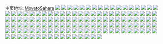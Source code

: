 主页地址: [MovetoSahara](https://weibo.com/u/5036528796) 
![](https://wx4.sinaimg.cn/mw2000/005uQLdqly1h9nd7vc45jj321h327b2a.jpg) 
![](https://wx4.sinaimg.cn/mw2000/005uQLdqly1h9nd80klgzj31pc29su0x.jpg) 
![](https://wx4.sinaimg.cn/mw2000/005uQLdqly1h9nd7w9slbj31we2ul4qq.jpg) 
![](https://wx4.sinaimg.cn/mw2000/005uQLdqly1h9nd7ubiiuj32vy1xbe82.jpg) 
![](https://wx4.sinaimg.cn/mw2000/005uQLdqly1h9nd7ycpp2j323v35s4qq.jpg) 
![](https://wx4.sinaimg.cn/mw2000/005uQLdqly1h9nd7sxhfij335s2471ky.jpg) 
![](https://wx4.sinaimg.cn/mw2000/005uQLdqly1h9nd7zorblj31el23v4p5.jpg) 
![](https://wx4.sinaimg.cn/mw2000/005uQLdqly1h9nd81f8vmj31pa23ie81.jpg) 
![](https://wx4.sinaimg.cn/mw2000/005uQLdqly1h9nd7sc6xgj32k81x0e81.jpg) 
![](https://wx4.sinaimg.cn/mw2000/005uQLdqly1h9dzeoec02j30u018z42c.jpg) 
![](https://wx4.sinaimg.cn/mw2000/005uQLdqly1h9dzep70gqj30u018z43l.jpg) 
![](https://wx4.sinaimg.cn/mw2000/005uQLdqly1h9dzeptxxuj30u018zgqc.jpg) 
![](https://wx4.sinaimg.cn/mw2000/005uQLdqly1h9dzeqqb7gj30u018zjwi.jpg) 
![](https://wx4.sinaimg.cn/mw2000/005uQLdqly1h9dzer689qj30u018z0ws.jpg) 
![](https://wx4.sinaimg.cn/mw2000/005uQLdqly1h9dzernolxj30u018zn1w.jpg) 
![](https://wx4.sinaimg.cn/mw2000/005uQLdqly1h9dzes6wfwj30u018z0xx.jpg) 
![](https://wx4.sinaimg.cn/mw2000/005uQLdqly1h9dzespihmj30u018zdko.jpg) 
![](https://wx4.sinaimg.cn/mw2000/005uQLdqly1h9dzet6mmjj30u018ztcx.jpg) 
![](https://wx4.sinaimg.cn/mw2000/005uQLdqly1h8wublsp2ej30u01t0jxj.jpg) 
![](https://wx4.sinaimg.cn/mw2000/005uQLdqly1h8wub1l7p2j30u01407ce.jpg) 
![](https://wx4.sinaimg.cn/mw2000/005uQLdqly1h8wub21o7oj30u013z42k.jpg) 
![](https://wx4.sinaimg.cn/mw2000/005uQLdqly1h8wuja54maj30u0140tfo.jpg) 
![](https://wx4.sinaimg.cn/mw2000/005uQLdqly1h8wub3l4vij31hc0u0drn.jpg) 
![](https://wx4.sinaimg.cn/mw2000/005uQLdqly1h8wub313k0j30u0140tc2.jpg) 
![](https://wx4.sinaimg.cn/mw2000/005uQLdqly1h8wub42grfj30u0140gp2.jpg) 
![](https://wx4.sinaimg.cn/mw2000/005uQLdqly1h8wuh8ya32j30u01t0n4b.jpg) 
![](https://wx4.sinaimg.cn/mw2000/005uQLdqly1h8wub4s6thj30u0190n1z.jpg) 
![](https://wx4.sinaimg.cn/mw2000/005uQLdqly1h8fgl2wvn1j30u014044q.jpg) 
![](https://wx4.sinaimg.cn/mw2000/005uQLdqly1h8fgl3o5vjj30u0140wl2.jpg) 
![](https://wx4.sinaimg.cn/mw2000/005uQLdqly1h8fgmggqvtj30qo0p2taw.jpg) 
![](https://wx4.sinaimg.cn/mw2000/005uQLdqly1h8fgl47lk8j30u0140jxr.jpg) 
![](https://wx4.sinaimg.cn/mw2000/005uQLdqly1h8fgl5k4p9j31hc0u0wph.jpg) 
![](https://wx4.sinaimg.cn/mw2000/005uQLdqly1h8fgl4u8o4j30u0140452.jpg) 
![](https://wx4.sinaimg.cn/mw2000/005uQLdqly1h8fgl5xeexj30u01400wt.jpg) 
![](https://wx4.sinaimg.cn/mw2000/005uQLdqly1h8fgqg3uovj31400u0grm.jpg) 
![](https://wx4.sinaimg.cn/mw2000/005uQLdqly1h8fgl8b9tij31400u0jzh.jpg) 
![](https://wx4.sinaimg.cn/mw2000/005uQLdqly1h8fgl9o33ej31400u0agl.jpg) 
![](https://wx4.sinaimg.cn/mw2000/005uQLdqly1h8fglc2n2fj31400u047f.jpg) 
![](https://wx4.sinaimg.cn/mw2000/005uQLdqly1h867lt3g0rj32bc334b29.jpg) 
![](https://wx4.sinaimg.cn/mw2000/005uQLdqly1h867kmzfjsj32bc3347wi.jpg) 
![](https://wx4.sinaimg.cn/mw2000/005uQLdqly1h867ktq6y0j32bc334u0x.jpg) 
![](https://wx4.sinaimg.cn/mw2000/005uQLdqly1h867lrzxx4j32bc334kjm.jpg) 
![](https://wx4.sinaimg.cn/mw2000/005uQLdqly1h867kvcbchj32bc334npd.jpg) 
![](https://wx4.sinaimg.cn/mw2000/005uQLdqly1h867kwx2jbj33342bchdt.jpg) 
![](https://wx4.sinaimg.cn/mw2000/005uQLdqly1h867kyj2m9j33342bc7wi.jpg) 
![](https://wx4.sinaimg.cn/mw2000/005uQLdqly1h867mfhzypj32bc334x6p.jpg) 
![](https://wx4.sinaimg.cn/mw2000/005uQLdqly1h867q9hmuxj32bc3341kx.jpg) 
![](https://wx4.sinaimg.cn/mw2000/005uQLdqly1h7wh50ivtoj323v35sqv5.jpg) 
![](https://wx4.sinaimg.cn/mw2000/005uQLdqly1h7wh4hr4k4j31nx2hxnms.jpg) 
![](https://wx4.sinaimg.cn/mw2000/005uQLdqly1h7wh46l67kj31gh35s1ky.jpg) 
![](https://wx4.sinaimg.cn/mw2000/005uQLdqly1h7wh4a9nqbj323v2t5hdt.jpg) 
![](https://wx4.sinaimg.cn/mw2000/005uQLdqly1h7wh4ef1daj31vi2t8e81.jpg) 
![](https://wx4.sinaimg.cn/mw2000/005uQLdqly1h7wh4moiz5j31yn2xy7wh.jpg) 
![](https://wx4.sinaimg.cn/mw2000/005uQLdqly1h7wh4svlsuj323v35skjl.jpg) 
![](https://wx4.sinaimg.cn/mw2000/005uQLdqly1h7wh4278qrj323v2t5b2a.jpg) 
![](https://wx4.sinaimg.cn/mw2000/005uQLdqly1h7wh5500tij32dc35skjl.jpg) 
![](https://wx4.sinaimg.cn/mw2000/005uQLdqly1h7wh58wftcj31el23v1kx.jpg) 
![](https://wx4.sinaimg.cn/mw2000/005uQLdqly1h7wh5cm16gj31rj2na7wh.jpg) 
![](https://wx4.sinaimg.cn/mw2000/005uQLdqly1h7wh5ft4dpj31el23vnnd.jpg) 
![](https://wx4.sinaimg.cn/mw2000/005uQLdqly1h7r4tblro2j31pc29sx6p.jpg) 
![](https://wx4.sinaimg.cn/mw2000/005uQLdqly1h7r4t1b5wqj31pc29s4qq.jpg) 
![](https://wx4.sinaimg.cn/mw2000/005uQLdqly1h7r4sw89lvj32bc334b2b.jpg) 
![](https://wx4.sinaimg.cn/mw2000/005uQLdqly1h7r4t598upj31pc29s1ky.jpg) 
![](https://wx4.sinaimg.cn/mw2000/005uQLdqly1h6efk3ycqdj30u0140my5.jpg) 
![](https://wx4.sinaimg.cn/mw2000/005uQLdqly1h6efk4filpj31400u0tds.jpg) 
![](https://wx4.sinaimg.cn/mw2000/005uQLdqly1h6efk5391sj30om1hc7c3.jpg) 
![](https://wx4.sinaimg.cn/mw2000/005uQLdqly1h6efk5rkizj30qo0gi766.jpg) 
![](https://wx4.sinaimg.cn/mw2000/005uQLdqly1h6efk6mdbyj30u0140tc5.jpg) 
![](https://wx4.sinaimg.cn/mw2000/005uQLdqly1h6efk71saej30u01400xi.jpg) 
![](https://wx4.sinaimg.cn/mw2000/005uQLdqly1h61yo2etd6j323v35sq9g.jpg) 
![](https://wx4.sinaimg.cn/mw2000/005uQLdqly1h61yoa4zusj31s02dc44l.jpg) 
![](https://wx4.sinaimg.cn/mw2000/005uQLdqly1h61yo7qdhpj32di35su0y.jpg) 
![](https://wx4.sinaimg.cn/mw2000/005uQLdqly1h61yoeolb5j339r26inpe.jpg) 
![](https://wx4.sinaimg.cn/mw2000/005uQLdqly1h61yot48n9j31wy2jx7bw.jpg) 
![](https://wx4.sinaimg.cn/mw2000/005uQLdqly1h61yoov5mfj34002o0b2c.jpg) 
![](https://wx4.sinaimg.cn/mw2000/005uQLdqly1h61yovviq0j31sl2e44qp.jpg) 
![](https://wx4.sinaimg.cn/mw2000/005uQLdqly1h61yoixenyj32o0400thu.jpg) 
![](https://wx4.sinaimg.cn/mw2000/005uQLdqly1h61yoyxg1mj31jo228ac2.jpg) 
![](https://wx4.sinaimg.cn/mw2000/005uQLdqly1h61yp2elnvj322k2re4qq.jpg) 
![](https://wx4.sinaimg.cn/mw2000/005uQLdqly1h5zl569z3ij3224334jw1.jpg) 
![](https://wx4.sinaimg.cn/mw2000/005uQLdqly1h5zl53si4uj33342bcu0x.jpg) 
![](https://wx4.sinaimg.cn/mw2000/005uQLdqly1h5zl5bh1vkj32bc334adb.jpg) 
![](https://wx4.sinaimg.cn/mw2000/005uQLdqly1h5zl5h0upnj32bc3347id.jpg) 
![](https://wx4.sinaimg.cn/mw2000/005uQLdqly1h5zl5178p7j32bc334x6p.jpg) 
![](https://wx4.sinaimg.cn/mw2000/005uQLdqly1h5zl5iqxhtj32tc2404qq.jpg) 
![](https://wx4.sinaimg.cn/mw2000/005uQLdqly1h5zl5leup3j32bc334hdu.jpg) 
![](https://wx4.sinaimg.cn/mw2000/005uQLdqly1h5zl5nw8xoj33342bcwqb.jpg) 
![](https://wx4.sinaimg.cn/mw2000/005uQLdqly1h5zl5r2cr1j3334448e82.jpg) 
![](https://wx4.sinaimg.cn/mw2000/005uQLdqly1h432yowq7yj31580u0n23.jpg) 
![](https://wx4.sinaimg.cn/mw2000/005uQLdqly1h2o0wwa35jj31we2ip7wh.jpg) 
![](https://wx4.sinaimg.cn/mw2000/005uQLdqly1h2o0x3u12uj32ip1o3kjl.jpg) 
![](https://wx4.sinaimg.cn/mw2000/005uQLdqly1h2o0x7qpdxj32ip1o3b08.jpg) 
![](https://wx4.sinaimg.cn/mw2000/005uQLdqly1h2o0xeo1crj31oh2ipb29.jpg) 
![](https://wx4.sinaimg.cn/mw2000/005uQLdqly1h2o0xl6364j32ip1oye81.jpg) 
![](https://wx4.sinaimg.cn/mw2000/005uQLdqly1h2o0xxqwrdj32io3swx6r.jpg) 
![](https://wx4.sinaimg.cn/mw2000/005uQLdqly1h2o0y3k4evj32ip1o3npd.jpg) 
![](https://wx4.sinaimg.cn/mw2000/005uQLdqly1h2o0yfg7enj32io3swb2c.jpg) 
![](https://wx4.sinaimg.cn/mw2000/005uQLdqly1h2o0yl5zdlj32ip1o3hdt.jpg) 
![](https://wx4.sinaimg.cn/mw2000/005uQLdqly1h2kwabjdbzj30ij0rsad6.jpg) 
![](https://wx4.sinaimg.cn/mw2000/005uQLdqly1h2kwad3e08j32io1w0qib.jpg) 
![](https://wx4.sinaimg.cn/mw2000/005uQLdqly1h2kwaeqpx1j30ij0rsgss.jpg) 
![](https://wx4.sinaimg.cn/mw2000/005uQLdqly1h2kwafnvdwj30rs0ijwjx.jpg) 
![](https://wx4.sinaimg.cn/mw2000/005uQLdqly1h2kwah2ywaj31uo18gk5p.jpg) 
![](https://wx4.sinaimg.cn/mw2000/005uQLdqly1h2kwajvxt9j319c2io1kx.jpg) 
![](https://wx4.sinaimg.cn/mw2000/005uQLdqly1h2kwamnywzj30u72intwb.jpg) 
![](https://wx4.sinaimg.cn/mw2000/005uQLdqly1h2kwannkiaj30ij0rs77c.jpg) 
![](https://wx4.sinaimg.cn/mw2000/005uQLdqly1h2kwaookvgj30rs0ijteu.jpg) 
![](https://wx4.sinaimg.cn/mw2000/005uQLdqly1h21h483hmoj30u00u0whf.jpg) 
![](https://wx4.sinaimg.cn/mw2000/005uQLdqly1h1e19r334hj31l12dk4qp.jpg) 
![](https://wx4.sinaimg.cn/mw2000/005uQLdqly1h1e19wkcqyj31o32ipe81.jpg) 
![](https://wx4.sinaimg.cn/mw2000/005uQLdqly1h1e1a0ocaij31af2iphbj.jpg) 
![](https://wx4.sinaimg.cn/mw2000/005uQLdqly1h1e1a6ugjsj31o32ip4qp.jpg) 
![](https://wx4.sinaimg.cn/mw2000/005uQLdqly1h1e1affxcaj31o32ipnpd.jpg) 
![](https://wx4.sinaimg.cn/mw2000/005uQLdqly1h1e1alcrkcj31o32ipu0b.jpg) 
![](https://wx4.sinaimg.cn/mw2000/005uQLdqly1h1e1asdf6xj32i51o34qp.jpg) 
![](https://wx4.sinaimg.cn/mw2000/005uQLdqly1h1e1axv5ahj31o32ip7wh.jpg) 
![](https://wx4.sinaimg.cn/mw2000/005uQLdqly1h1e1b3i7ibj31kv2dbqv5.jpg) 
![](https://wx4.sinaimg.cn/mw2000/005uQLdqly1h1e1b6ms3zj31o32ipqt7.jpg) 
![](https://wx4.sinaimg.cn/mw2000/005uQLdqly1h1e1b8y8rhj30tu2ipqjy.jpg) 
![](https://wx4.sinaimg.cn/mw2000/005uQLdqly1h1e1bdv1akj31o32ipe81.jpg) 
![](https://wx4.sinaimg.cn/mw2000/005uQLdqly1h1e1bjtumzj31j02aiu0x.jpg) 
![](https://wx4.sinaimg.cn/mw2000/005uQLdqly1h08o5rjdnvj310u1j97ng.jpg) 
![](https://wx4.sinaimg.cn/mw2000/005uQLdqly1h08o5udewgj30sg0iudpn.jpg) 
![](https://wx4.sinaimg.cn/mw2000/005uQLdqly1h08o6378iuj30yr1g6nk0.jpg) 
![](https://wx4.sinaimg.cn/mw2000/005uQLdqly1h08o6bhwosj30iu0sgk0s.jpg) 
![](https://wx4.sinaimg.cn/mw2000/005uQLdqly1h08o6py74vj30xk1ecax4.jpg) 
![](https://wx4.sinaimg.cn/mw2000/005uQLdqly1h08o78hnx3j30rs2bn1kx.jpg) 
![](https://wx4.sinaimg.cn/mw2000/005uQLdqly1h08o7l2gmbj30zn1hgwyr.jpg) 
![](https://wx4.sinaimg.cn/mw2000/005uQLdqly1h08o7xpbewj311o1kw1g7.jpg) 
![](https://wx4.sinaimg.cn/mw2000/005uQLdqly1h08o84nnusj30wv1db7nn.jpg) 
![](https://wx4.sinaimg.cn/mw2000/005uQLdqly1gyx8gcg096j30u0140adf.jpg) 
![](https://wx4.sinaimg.cn/mw2000/005uQLdqly1gyx8gd5q2lj30u0140q6e.jpg) 
![](https://wx4.sinaimg.cn/mw2000/005uQLdqly1gyx8gdyyixj31400u078y.jpg) 
